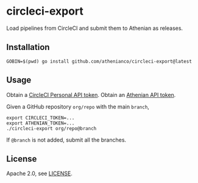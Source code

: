 # circleci-export

Load pipelines from CircleCI and submit them to Athenian as releases.

## Installation

```
GOBIN=$(pwd) go install github.com/athenianco/circleci-export@latest
```

## Usage

Obtain a [CircleCI Personal API token](https://circleci.com/docs/2.0/managing-api-tokens/).
Obtain an [Athenian API token](https://api.athenian.co/v1/ui/#/security/create_token).

Given a GitHub repository `org/repo` with the main `branch`,

```
export CIRCLECI_TOKEN=...
export ATHENIAN_TOKEN=...
./circleci-export org/repo@branch
```

If `@branch` is not added, submit all the branches.

## License

Apache 2.0, see [LICENSE](LICENSE).
